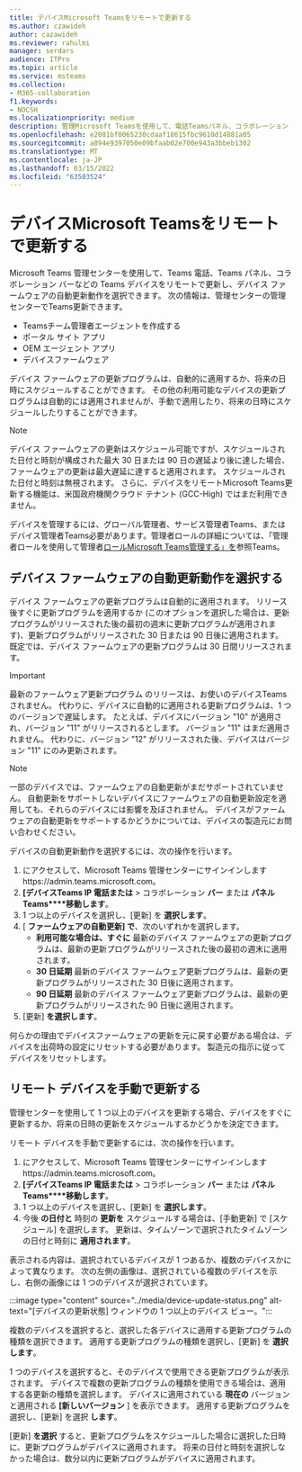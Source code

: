 ```yaml
---
title: デバイスMicrosoft Teamsをリモートで更新する
ms.author: czawideh
author: cazawideh
ms.reviewer: rahulmi
manager: serdars
audience: ITPro
ms.topic: article
ms.service: msteams
ms.collection:
- M365-collaboration
f1.keywords:
- NOCSH
ms.localizationpriority: medium
description: 管理Microsoft Teamsを使用して、電話Teamsパネル、コラボレーション バーをリモートTeams更新する
ms.openlocfilehash: e2081bf0065230cdaaf18615fbc9610d14881a05
ms.sourcegitcommit: a894e9397050e09bfaab02e700e943a3bbeb1302
ms.translationtype: MT
ms.contentlocale: ja-JP
ms.lasthandoff: 03/15/2022
ms.locfileid: "63503524"
---
```

# <a name="update-microsoft-teams-devices-remotely"></a>デバイスMicrosoft Teamsをリモートで更新する

Microsoft Teams 管理センターを使用して、Teams 電話、Teams パネル、コラボレーション バーなどの Teams デバイスをリモートで更新し、デバイス ファームウェアの自動更新動作を選択できます。 次の情報は、管理センターの管理センターでTeams更新できます。

- Teamsチーム管理者エージェントを作成する
- ポータル サイト アプリ
- OEM エージェント アプリ
- デバイスファームウェア

デバイス ファームウェアの更新プログラムは、自動的に適用するか、将来の日時にスケジュールすることができます。 その他の利用可能なデバイスの更新プログラムは自動的には適用されませんが、手動で適用したり、将来の日時にスケジュールしたりすることができます。

> [!NOTE]
> デバイス ファームウェアの更新はスケジュール可能ですが、スケジュールされた日付と時刻が構成された最大 30 日または 90 日の遅延より後に達した場合、ファームウェアの更新は最大遅延に達すると適用されます。 スケジュールされた日付と時刻は無視されます。 さらに、デバイスをリモートMicrosoft Teams更新する機能は、米国政府機関クラウド テナント (GCC-High) ではまだ利用できません。

デバイスを管理するには、グローバル管理者、サービス管理者Teams、またはデバイス管理者Teams必要があります。管理者ロールの詳細については、「管理者ロールを使用して管理者[ロールMicrosoft Teams管理する」を](../using-admin-roles.md)参照Teams。

## <a name="choose-automatic-device-firmware-update-behavior"></a>デバイス ファームウェアの自動更新動作を選択する

デバイス ファームウェアの更新プログラムは自動的に適用されます。 リリース後すぐに更新プログラムを適用するか (このオプションを選択した場合は、更新プログラムがリリースされた後の最初の週末に更新プログラムが適用されます)、更新プログラムがリリースされた 30 日または 90 日後に適用されます。 既定では、デバイス ファームウェアの更新プログラムは 30 日間リリースされます。

> [!IMPORTANT]
> 最新のファームウェア更新プログラム のリリースは、お使いのデバイスTeamsされません。 代わりに、デバイスに自動的に適用される更新プログラムは、1 つのバージョンで遅延します。 たとえば、デバイスにバージョン "10" が適用され、バージョン "11" がリリースされるとします。 バージョン "11" はまだ適用されません。 代わりに、バージョン "12" がリリースされた後、デバイスはバージョン "11" にのみ更新されます。

> [!NOTE]
> 一部のデバイスでは、ファームウェアの自動更新がまだサポートされていません。 自動更新をサポートしないデバイスにファームウェアの自動更新設定を適用しても、それらのデバイスには影響を及ぼされません。 デバイスがファームウェアの自動更新をサポートするかどうかについては、デバイスの製造元にお問い合わせください。

デバイスの自動更新動作を選択するには、次の操作を行います。

1. にアクセスして、Microsoft Teams 管理センターにサインインしますhttps://admin.teams.microsoft.com。
2. **[デバイスTeams IP 電話または** > コラボレーション **バー** または **パネルTeams****移動します**。
3. 1 つ以上のデバイスを選択し、[更新] を **選択します**。
4. [ **ファームウェアの自動更新] で**、次のいずれかを選択します。
    - **利用可能な場合は、すぐに** 最新のデバイス ファームウェアの更新プログラムは、最新の更新プログラムがリリースされた後の最初の週末に適用されます。
    - **30 日延期** 最新のデバイス ファームウェア更新プログラムは、最新の更新プログラムがリリースされた 30 日後に適用されます。
    - **90 日延期** 最新のデバイス ファームウェア更新プログラムは、最新の更新プログラムがリリースされた 90 日後に適用されます。
5. [更新] **を選択します**。

何らかの理由でデバイスファームウェアの更新を元に戻す必要がある場合は、デバイスを出荷時の設定にリセットする必要があります。 製造元の指示に従ってデバイスをリセットします。  

## <a name="manually-update-remote-devices"></a>リモート デバイスを手動で更新する

管理センターを使用して 1 つ以上のデバイスを更新する場合、デバイスをすぐに更新するか、将来の日時の更新をスケジュールするかどうかを決定できます。

リモート デバイスを手動で更新するには、次の操作を行います。

1. にアクセスして、Microsoft Teams 管理センターにサインインしますhttps://admin.teams.microsoft.com。
2. **[デバイスTeams IP 電話または** > コラボレーション **バー** または **パネルTeams****移動します**。
3. 1 つ以上のデバイスを選択し、[更新] を **選択します**。
4. 今後 **の日付と** 時刻の **更新を** スケジュールする場合は、[手動更新] で [スケジュール] を選択します。 更新は、タイムゾーンで選択されたタイムゾーンの日付と時刻に **適用されます**。

表示される内容は、選択されているデバイスが 1 つあるか、複数のデバイスかによって異なります。 次の左側の画像は、選択されている複数のデバイスを示し、右側の画像には 1 つのデバイスが選択されています。

:::image type="content" source="../media/device-update-status.png" alt-text="[デバイスの更新状態] ウィンドウの 1 つ以上のデバイス ビュー。":::

複数のデバイスを選択すると、選択した各デバイスに適用する更新プログラムの種類を選択できます。 適用する更新プログラムの種類を選択し、[更新] を **選択します**。

1 つのデバイスを選択すると、そのデバイスで使用できる更新プログラムが表示されます。 デバイスで複数の更新プログラムの種類を使用できる場合は、適用する各更新の種類を選択します。 デバイスに適用されている **現在の** バージョンと適用される **[新しいバージョン** ] を表示できます。 適用する更新プログラムを選択し、[更新] を選択 **します**。

[更新] **を選択** すると、更新プログラムをスケジュールした場合に選択した日時に、更新プログラムがデバイスに適用されます。 将来の日付と時刻を選択しなかった場合は、数分以内に更新プログラムがデバイスに適用されます。
